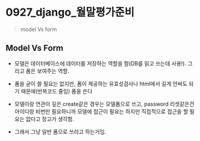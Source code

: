# 0927_django_월말평가준비

> model Vs form
>

## Model Vs Form

- 모델은 데이터베이스에 데이터를 저장하는 역할을 함(DB를 읽고 쓰는데 사용!). 그리고 폼은 보여주는 역할.

- 폼을 굳이 쓸 필요는 없지만, 폼이 제공하는 유효성검사나 html에서 길게 안써도 되기 때문에(반복코드 줄임) 폼을 쓴다

- 모델이랑 연관이 깊은 create같은 경우는 모델폼으로 쓰고, password 리셋같은건 아이디랑 비번만 필요하니까 모델에 접근이 필요는 하지만 직접적으로 접근을 할 필요는 없다고 장고가 생각함.

- 그래서 그냥 일반 폼으로 쓰라고 하는거임.
